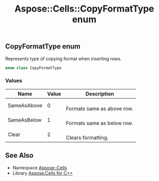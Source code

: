 ﻿---
title: Aspose::Cells::CopyFormatType enum
linktitle: CopyFormatType
second_title: Aspose.Cells for C++ API Reference
description: 'Aspose::Cells::CopyFormatType enum. Represents type of copying format when inserting rows in C++.'
type: docs
weight: 19300
url: /cpp/aspose.cells/copyformattype/
---
## CopyFormatType enum


Represents type of copying format when inserting rows.

```cpp
enum class CopyFormatType
```

### Values

| Name | Value | Description |
| --- | --- | --- |
| SameAsAbove | 0 | <br>Formats same as above row. |
| SameAsBelow | 1 | <br>Formats same as below row. |
| Clear | 2 | <br>Clears formatting. |

## See Also

* Namespace [Aspose::Cells](../)
* Library [Aspose.Cells for C++](../../)
